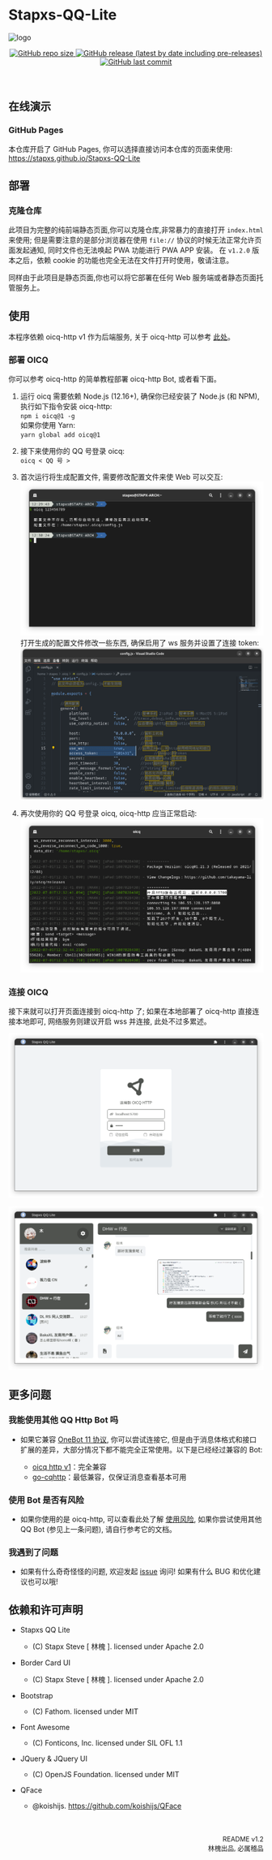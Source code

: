 # Stapxs-QQ-Lite

![logo](https://raw.githubusercontent.com/Stapxs/Stapxs-QQ-Lite/main/topbar.png)

<div align="center">
    <div>
        <a href="https://github.com/Stapxs/Stapxs-QQ-Lite">
            <img alt="GitHub repo size"
                src="https://img.shields.io/github/repo-size/Stapxs/Stapxs-QQ-Lite?style=for-the-badge"
            />
        </a>
        <a href="https://github.com/Stapxs/Stapxs-QQ-Lite/tags">
            <img alt="GitHub release (latest by date including pre-releases)"
                src="https://img.shields.io/github/v/release/Stapxs/Stapxs-QQ-Lite?include_prereleases&style=for-the-badge"
            />
        </a>
        <a href="https://github.com/Stapxs/Stapxs-QQ-Lite/commits/main">
            <img alt="GitHub last commit"
                src="https://img.shields.io/github/last-commit/Stapxs/Stapxs-QQ-Lite?style=for-the-badge"
            />
        </a>
    </div>
</div>

<br/>
<br/>

## 在线演示

### GitHub Pages

本仓库开启了 GitHub Pages, 你可以选择直接访问本仓库的页面来使用: <https://stapxs.github.io/Stapxs-QQ-Lite>

## 部署

### 克隆仓库

此项目为完整的纯前端静态页面,你可以克隆仓库,非常暴力的直接打开 `index.html` 来使用; 但是需要注意的是部分浏览器在使用 `file://` 协议的时候无法正常允许页面发起通知, 同时文件也无法唤起 PWA 功能进行 PWA APP 安装。
在 `v1.2.0` 版本之后，依赖 cookie 的功能也完全无法在文件打开时使用，敬请注意。

同样由于此项目是静态页面,你也可以将它部署在任何 Web 服务端或者静态页面托管服务上。

## 使用

本程序依赖 oicq-http v1 作为后端服务, 关于 oicq-http 可以参考 [此处](https://github.com/takayama-lily/oicq/tree/master/http-api)。

### 部署 OICQ

你可以参考 oicq-http 的简单教程部署 oicq-http Bot, 或者看下面。

1. 运行 oicq 需要依赖 Node.js (12.16+), 确保你已经安装了 Node.js (和 NPM), 执行如下指令安装 oicq-http:  
`npm i oicq@1 -g`  
如果你使用 Yarn:  
`yarn global add oicq@1`

2. 接下来使用你的 QQ 号登录 oicq:  
`oicq < QQ 号 >` 

3. 首次运行将生成配置文件, 需要修改配置文件来使 Web 可以交互:  
![首次运行 oicq](src/readme/fist_run_oicq.png)  
打开生成的配置文件修改一些东西, 确保启用了 ws 服务并设置了连接 token:  
![设置 oicq](src/readme/oicq_config.png)

4. 再次使用你的 QQ 号登录 oicq, oicq-http 应当正常启动:  
![启动 oicq](src/readme/oicq_end.png)

### 连接 OICQ

接下来就可以打开页面连接到 oicq-http 了; 如果在本地部署了 oicq-http 直接连接本地即可, 网络服务则建议开启 wss 并连接, 此处不过多累述。

![连接 oicq](src/readme/QWL_connect.png)

![结束](src/readme/QWL_end.png)

## 更多问题

### 我能使用其他 QQ Http Bot 吗

- 如果它兼容 [OneBot 11 协议](<https://github.com/botuniverse/onebot-11>), 你可以尝试连接它, 但是由于消息体格式和接口扩展的差异，大部分情况下都不能完全正常使用。以下是已经经过兼容的 Bot:

    - [oicq http v1](https://github.com/takayama-lily/oicq/tree/master/http-api)：完全兼容
    - [go-cqhttp](https://github.com/Mrs4s/go-cqhttp)：最低兼容，仅保证消息查看基本可用

### 使用 Bot 是否有风险

- 如果你使用的是 oicq-http, 可以查看此处了解 [使用风险](<https://github.com/takayama-lily/oicq/wiki/98.%E5%85%B3%E4%BA%8E%E8%B4%A6%E5%8F%B7%E5%86%BB%E7%BB%93%E5%92%8C%E9%A3%8E%E6%8E%A7>), 如果你尝试使用其他 QQ Bot (参见上一条问题), 请自行参考它的文档。

### 我遇到了问题

- 如果有什么奇奇怪怪的问题, 欢迎发起 [issue](<https://github.com/Stapxs/Stapxs-QQ-Lite/issues>) 询问! 如果有什么 BUG 和优化建议也可以哦! 

## 依赖和许可声明

- Stapxs QQ Lite
    - (C) Stapx Steve [ 林槐 ]. licensed under Apache 2.0

- Border Card UI
    - (C) Stapx Steve [ 林槐 ]. licensed under Apache 2.0

- Bootstrap
    - (C) Fathom. licensed under MIT

- Font Awesome
    - (C) Fonticons, Inc. licensed under SIL OFL 1.1

- JQuery & JQuery UI
    - (C) OpenJS Foundation. licensed under MIT

- QFace
    - @koishijs. https://github.com/koishijs/QFace

<div align=right>
    <br/>
    <br/>
    <font style="font-size: 0.8rem">README v1.2</font>
    <br/>
    <font style="font-size: 0.8rem">林槐出品, 必属稽品</font>
</div>